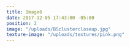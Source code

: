 ```yaml
---
title: Image6
date: 2017-12-05 17:43:00 -05:00
position: 2
image: "/uploads/BSclustercloseup.jpg"
texture-image: "/uploads/textures/pink.png"
---
```


